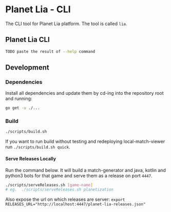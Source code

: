 # Planet Lia - CLI

The CLI tool for Planet Lia platform.
The tool is called `lia`.

## Planet Lia CLI
```bash
TODO paste the result of --help command
```


## Development
### Dependencies
Install all dependencies and update them by cd-ing into the repository
root and running:
```bash
go get -u ./...
```

### Build
```bash
./scripts/build.sh
```

If you want to run build without testing and redeploying local-match-viewer run `./scripts/build.sh quick`.

 
#### Serve Releases Locally

Run the command below. It will build a match-generator and java, kotlin and python3 bots for that game 
and serve them as a release on port `4447`. 

```bash
./scripts/serveReleases.sh [game-name] 
# eg.  ./scripts/serveReleases.sh planetization
```

Also expose the url on which releases are server: `export RELEASES_URL="http://localhost:4447/planet-lia-releases.json"`
